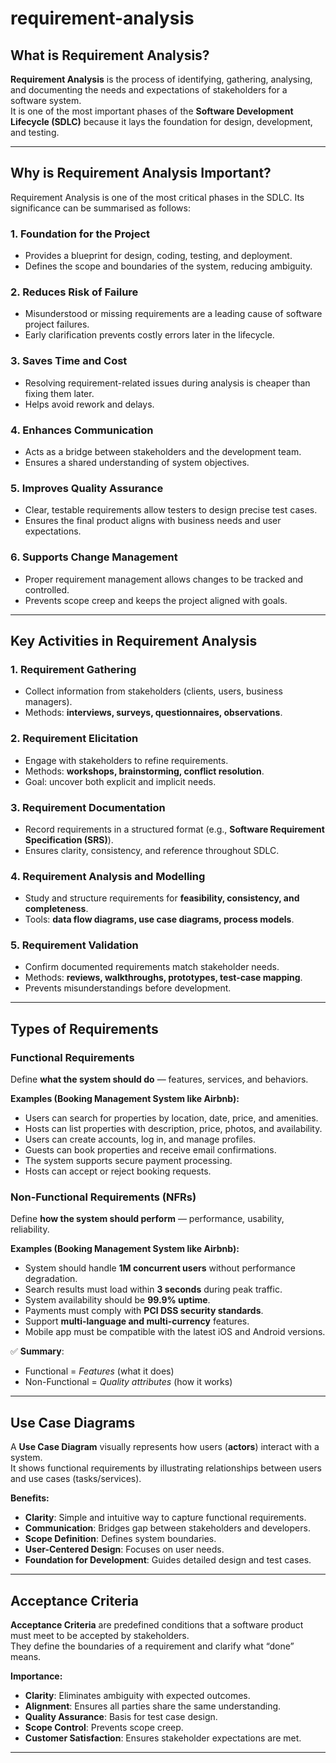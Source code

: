 # requirement-analysis

## What is Requirement Analysis?
**Requirement Analysis** is the process of identifying, gathering, analysing, and documenting the needs and expectations of stakeholders for a software system.  
It is one of the most important phases of the **Software Development Lifecycle (SDLC)** because it lays the foundation for design, development, and testing.

---

## Why is Requirement Analysis Important?
Requirement Analysis is one of the most critical phases in the SDLC. Its significance can be summarised as follows:

### 1. Foundation for the Project
- Provides a blueprint for design, coding, testing, and deployment.
- Defines the scope and boundaries of the system, reducing ambiguity.

### 2. Reduces Risk of Failure
- Misunderstood or missing requirements are a leading cause of software project failures.
- Early clarification prevents costly errors later in the lifecycle.

### 3. Saves Time and Cost
- Resolving requirement-related issues during analysis is cheaper than fixing them later.
- Helps avoid rework and delays.

### 4. Enhances Communication
- Acts as a bridge between stakeholders and the development team.
- Ensures a shared understanding of system objectives.

### 5. Improves Quality Assurance
- Clear, testable requirements allow testers to design precise test cases.
- Ensures the final product aligns with business needs and user expectations.

### 6. Supports Change Management
- Proper requirement management allows changes to be tracked and controlled.
- Prevents scope creep and keeps the project aligned with goals.

---

## Key Activities in Requirement Analysis

### 1. Requirement Gathering
- Collect information from stakeholders (clients, users, business managers).
- Methods: **interviews, surveys, questionnaires, observations**.

### 2. Requirement Elicitation
- Engage with stakeholders to refine requirements.
- Methods: **workshops, brainstorming, conflict resolution**.
- Goal: uncover both explicit and implicit needs.

### 3. Requirement Documentation
- Record requirements in a structured format (e.g., **Software Requirement Specification (SRS)**).
- Ensures clarity, consistency, and reference throughout SDLC.

### 4. Requirement Analysis and Modelling
- Study and structure requirements for **feasibility, consistency, and completeness**.
- Tools: **data flow diagrams, use case diagrams, process models**.

### 5. Requirement Validation
- Confirm documented requirements match stakeholder needs.
- Methods: **reviews, walkthroughs, prototypes, test-case mapping**.
- Prevents misunderstandings before development.

---

## Types of Requirements

### Functional Requirements
Define **what the system should do** — features, services, and behaviors.

**Examples (Booking Management System like Airbnb):**
- Users can search for properties by location, date, price, and amenities.
- Hosts can list properties with description, price, photos, and availability.
- Users can create accounts, log in, and manage profiles.
- Guests can book properties and receive email confirmations.
- The system supports secure payment processing.
- Hosts can accept or reject booking requests.

### Non-Functional Requirements (NFRs)
Define **how the system should perform** — performance, usability, reliability.

**Examples (Booking Management System like Airbnb):**
- System should handle **1M concurrent users** without performance degradation.
- Search results must load within **3 seconds** during peak traffic.
- System availability should be **99.9% uptime**.
- Payments must comply with **PCI DSS security standards**.
- Support **multi-language and multi-currency** features.
- Mobile app must be compatible with the latest iOS and Android versions.

✅ **Summary**:  
- Functional = *Features* (what it does)  
- Non-Functional = *Quality attributes* (how it works)

---

## Use Case Diagrams
A **Use Case Diagram** visually represents how users (**actors**) interact with a system.  
It shows functional requirements by illustrating relationships between users and use cases (tasks/services).

**Benefits:**
- **Clarity**: Simple and intuitive way to capture functional requirements.  
- **Communication**: Bridges gap between stakeholders and developers.  
- **Scope Definition**: Defines system boundaries.  
- **User-Centered Design**: Focuses on user needs.  
- **Foundation for Development**: Guides detailed design and test cases.

---

## Acceptance Criteria
**Acceptance Criteria** are predefined conditions that a software product must meet to be accepted by stakeholders.  
They define the boundaries of a requirement and clarify what “done” means.

**Importance:**
- **Clarity**: Eliminates ambiguity with expected outcomes.  
- **Alignment**: Ensures all parties share the same understanding.  
- **Quality Assurance**: Basis for test case design.  
- **Scope Control**: Prevents scope creep.  
- **Customer Satisfaction**: Ensures stakeholder expectations are met.  

---


